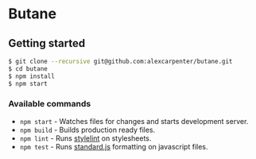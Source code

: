 # Butane

## Getting started

```bash
$ git clone --recursive git@github.com:alexcarpenter/butane.git
$ cd butane
$ npm install
$ npm start
```

### Available commands

- `npm start` - Watches files for changes and starts development server.
- `npm build` - Builds production ready files.
- `npm lint` - Runs [stylelint](https://stylelint.io/user-guide/) on stylesheets.
- `npm test` - Runs [standard.js](https://standardjs.com/) formatting on javascript files.
